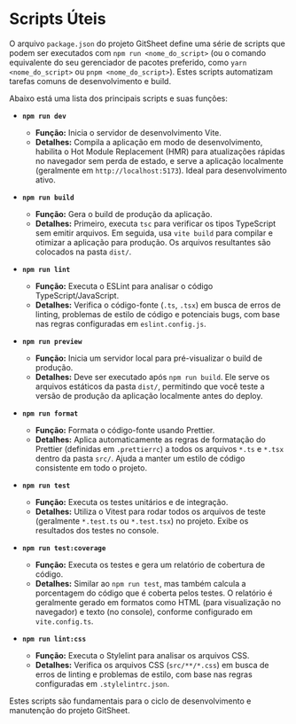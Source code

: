 # Scripts Úteis

O arquivo `package.json` do projeto GitSheet define uma série de scripts que podem ser executados com `npm run <nome_do_script>` (ou o comando equivalente do seu gerenciador de pacotes preferido, como `yarn <nome_do_script>` ou `pnpm <nome_do_script>`). Estes scripts automatizam tarefas comuns de desenvolvimento e build.

Abaixo está uma lista dos principais scripts e suas funções:

*   **`npm run dev`**
    *   **Função:** Inicia o servidor de desenvolvimento Vite.
    *   **Detalhes:** Compila a aplicação em modo de desenvolvimento, habilita o Hot Module Replacement (HMR) para atualizações rápidas no navegador sem perda de estado, e serve a aplicação localmente (geralmente em `http://localhost:5173`). Ideal para desenvolvimento ativo.

*   **`npm run build`**
    *   **Função:** Gera o build de produção da aplicação.
    *   **Detalhes:** Primeiro, executa `tsc` para verificar os tipos TypeScript sem emitir arquivos. Em seguida, usa `vite build` para compilar e otimizar a aplicação para produção. Os arquivos resultantes são colocados na pasta `dist/`.

*   **`npm run lint`**
    *   **Função:** Executa o ESLint para analisar o código TypeScript/JavaScript.
    *   **Detalhes:** Verifica o código-fonte (`.ts`, `.tsx`) em busca de erros de linting, problemas de estilo de código e potenciais bugs, com base nas regras configuradas em `eslint.config.js`.

*   **`npm run preview`**
    *   **Função:** Inicia um servidor local para pré-visualizar o build de produção.
    *   **Detalhes:** Deve ser executado após `npm run build`. Ele serve os arquivos estáticos da pasta `dist/`, permitindo que você teste a versão de produção da aplicação localmente antes do deploy.

*   **`npm run format`**
    *   **Função:** Formata o código-fonte usando Prettier.
    *   **Detalhes:** Aplica automaticamente as regras de formatação do Prettier (definidas em `.prettierrc`) a todos os arquivos `*.ts` e `*.tsx` dentro da pasta `src/`. Ajuda a manter um estilo de código consistente em todo o projeto.

*   **`npm run test`**
    *   **Função:** Executa os testes unitários e de integração.
    *   **Detalhes:** Utiliza o Vitest para rodar todos os arquivos de teste (geralmente `*.test.ts` ou `*.test.tsx`) no projeto. Exibe os resultados dos testes no console.

*   **`npm run test:coverage`**
    *   **Função:** Executa os testes e gera um relatório de cobertura de código.
    *   **Detalhes:** Similar ao `npm run test`, mas também calcula a porcentagem do código que é coberta pelos testes. O relatório é geralmente gerado em formatos como HTML (para visualização no navegador) e texto (no console), conforme configurado em `vite.config.ts`.

*   **`npm run lint:css`**
    *   **Função:** Executa o Stylelint para analisar os arquivos CSS.
    *   **Detalhes:** Verifica os arquivos CSS (`src/**/*.css`) em busca de erros de linting e problemas de estilo, com base nas regras configuradas em `.stylelintrc.json`.

Estes scripts são fundamentais para o ciclo de desenvolvimento e manutenção do projeto GitSheet. 